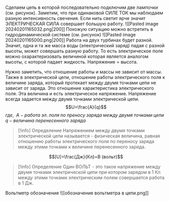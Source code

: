 Сделаем цепь в которой последовательно подключим две лампочки (см. рисунок). Заметим, что при одинаковой СИЛЕ ТОК мы наблюдаем разную интенсивность свечения. Если нить светит ярче значит ЭЛЕКТРИЧЕСКАЯ СИЛА совершает большую работу.
![[Pasted image 20240201165032.png|200]]
Похожую ситуацию можно встретить в гидродинамической системе (см. рисунок)
![[Pasted image 20240201165000.png|200]]
Работа на двух турбинах будет разной. Значит, одна и та же масса воды (электрический заряд) падая с разной высоты, может совершать разную работу. То есть электрическое поле можно охарактеризовать величиной которая является аналогом высоты, с которой падает жидкость. Напряжение = высота.

Нужно заметить, что отношение работы и массы не зависит от массы. Также в электрической цепи, отношение работы электрического поля к величине заряда, который протекает между двумя точками цепи не зависит от заряда. Это отношение характеристика электрического поля. Эта величина и есть электрическое напряжение.
Напряжение всегда задается между двумя точками электрической цепи.
$$U=\frac{A}{q}$$
$где,\;$
$A-работа\;эл.\;поля\;по\;преносу\;заряда\;между\;двумя\;точками\;цепи$
$q-величина\;перенесенного\;заряда$

> [!info] Определение
> Напряжением между двумя точками электрической цепи называется - физическая величина, равная отношению работы электрического поля по переносу заряда между этими точками к величине перенесенного заряда. 

$$[U]=\frac{Дж}{Кл}=В (вольт)$$

> [!info] Определение
> Один ВОЛЬТ - это такое напряжение между двумя точками электрической цепи при котором зарядом в 1 Кл между этими точками электрическим  полем совершается работа в 1 Дж.

Вольтметр обозначение
![[обозначение вольтметра в цепи.png]]